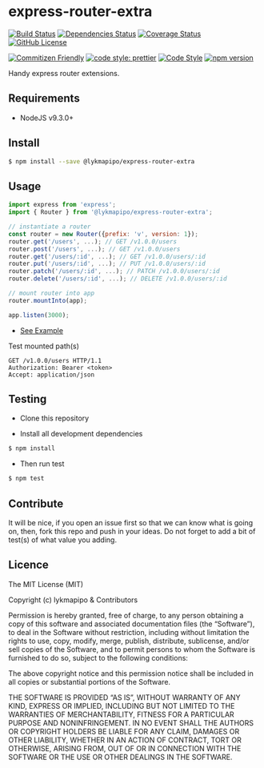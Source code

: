 # express-router-extra

[![Build Status](https://travis-ci.com/lykmapipo/express-router-extra.svg?branch=master)](https://travis-ci.com/lykmapipo/express-router-extra)
[![Dependencies Status](https://david-dm.org/lykmapipo/express-router-extra.svg)](https://david-dm.org/lykmapipo/express-router-extra)
[![Coverage Status](https://coveralls.io/repos/github/lykmapipo/express-router-extra/badge.svg?branch=master)](https://coveralls.io/github/lykmapipo/express-router-extra?branch=master)
[![GitHub License](https://img.shields.io/github/license/lykmapipo/express-router-extra)](https://github.com/lykmapipo/express-router-extra/blob/master/LICENSE)

[![Commitizen Friendly](https://img.shields.io/badge/commitizen-friendly-brightgreen.svg)](http://commitizen.github.io/cz-cli/)
[![code style: prettier](https://img.shields.io/badge/code_style-prettier-ff69b4.svg)](https://github.com/prettier/prettier)
[![Code Style](https://badgen.net/badge/code%20style/airbnb/ff5a5f?icon=airbnb)](https://github.com/airbnb/javascript)
[![npm version](https://img.shields.io/npm/v/@lykmapipo/express-router-extra)](https://www.npmjs.com/package/@lykmapipo/express-router-extra)

Handy express router extensions.


## Requirements

- NodeJS v9.3.0+

## Install
```sh
$ npm install --save @lykmapipo/express-router-extra
```

## Usage

```javascript
import express from 'express';
import { Router } from '@lykmapipo/express-router-extra';

// instantiate a router
const router = new Router({prefix: 'v', version: 1});
router.get('/users', ...); // GET /v1.0.0/users
router.post('/users', ...); // GET /v1.0.0/users
router.get('/users/:id', ...); // GET /v1.0.0/users/:id
router.put('/users/:id', ...); // PUT /v1.0.0/users/:id
router.patch('/users/:id', ...); // PATCH /v1.0.0/users/:id
router.delete('/users/:id', ...); // DELETE /v1.0.0/users/:id

// mount router into app
router.mountInto(app);

app.listen(3000);

```

- [See Example](https://github.com/lykmapipo/express-router-extra/blob/master/examples/index.js)

Test mounted path(s)
```curl
GET /v1.0.0/users HTTP/1.1
Authorization: Bearer <token>
Accept: application/json
```


## Testing
* Clone this repository

* Install all development dependencies
```sh
$ npm install
```
* Then run test
```sh
$ npm test
```

## Contribute
It will be nice, if you open an issue first so that we can know what is going on, then, fork this repo and push in your ideas. Do not forget to add a bit of test(s) of what value you adding.

## Licence
The MIT License (MIT)

Copyright (c) lykmapipo & Contributors

Permission is hereby granted, free of charge, to any person obtaining a copy of this software and associated documentation files (the “Software”), to deal in the Software without restriction, including without limitation the rights to use, copy, modify, merge, publish, distribute, sublicense, and/or sell copies of the Software, and to permit persons to whom the Software is furnished to do so, subject to the following conditions:

The above copyright notice and this permission notice shall be included in all copies or substantial portions of the Software.

THE SOFTWARE IS PROVIDED “AS IS”, WITHOUT WARRANTY OF ANY KIND, EXPRESS OR IMPLIED, INCLUDING BUT NOT LIMITED TO THE WARRANTIES OF MERCHANTABILITY, FITNESS FOR A PARTICULAR PURPOSE AND NONINFRINGEMENT. IN NO EVENT SHALL THE AUTHORS OR COPYRIGHT HOLDERS BE LIABLE FOR ANY CLAIM, DAMAGES OR OTHER LIABILITY, WHETHER IN AN ACTION OF CONTRACT, TORT OR OTHERWISE, ARISING FROM, OUT OF OR IN CONNECTION WITH THE SOFTWARE OR THE USE OR OTHER DEALINGS IN THE SOFTWARE. 
